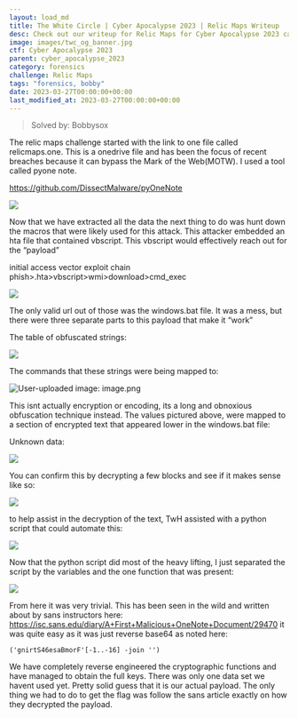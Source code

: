 ```yaml
---
layout: load_md
title: The White Circle | Cyber Apocalypse 2023 | Relic Maps Writeup
desc: Check out our writeup for Relic Maps for Cyber Apocalypse 2023 capture the flag competition.
image: images/twc_og_banner.jpg
ctf: Cyber Apocalypse 2023
parent: cyber_apocalypse_2023
category: forensics
challenge: Relic Maps
tags: "forensics, bobby"
date: 2023-03-27T00:00:00+00:00
last_modified_at: 2023-03-27T00:00:00+00:00
---
```



> Solved by: Bobbysox

The relic maps challenge started with the link to one file called relicmaps.one. This is a onedrive file and has been the focus of recent breaches because it can bypass the Mark of the Web(MOTW). I used a tool called pyone note.


https://github.com/DissectMalware/pyOneNote



![](https://i.imgur.com/T2vTz3K.png)


Now that we have extracted all the data the next thing to do was hunt down the macros that were likely used for this attack. This attacker embedded an hta file that contained vbscript. This vbscript would effectively reach out for the “payload”

initial access vector exploit chain phish>.hta>vbscript>wmi>download>cmd_exec

![](https://i.imgur.com/pOtL7U1.png)


The only valid url out of those was the windows.bat file. It was a mess, but there were three separate parts to this payload that make it “work”

The table of obfuscated strings:

![](https://i.imgur.com/scOlEQO.png)



The commands that these strings were being mapped to:

![User-uploaded image: image.png](https://paper-attachments.dropboxusercontent.com/s_FFC39C0D0A63EEB84A0808DC546A8687D9158DC27D38645F3E335CF6E40F4111_1679283123508_image.png)


This isnt actually encryption or encoding, its a long and obnoxious obfuscation technique instead.
The values pictured above, were mapped to a section of encrypted text that appeared lower in the windows.bat file:


Unknown data:

![](https://i.imgur.com/qrX7Vjc.png)


You can confirm this by decrypting a few blocks and see if it makes sense like so:

![](https://cdn.discordapp.com/attachments/974745664112189472/1087090966701285427/image.png)



to help assist in the decryption of the text, TwH assisted with a python script that could automate this:

![](https://i.imgur.com/oA1jIrW.png)


Now that the python script did most of the heavy lifting, I just separated the script by the variables and the one function that was present:


![](https://i.imgur.com/ZFcuEO0.png)


From here it was very trivial. This has been seen in the wild and written about by sans instructors here:
https://isc.sans.edu/diary/A+First+Malicious+OneNote+Document/29470
it was quite easy as it was just reverse base64 as noted here:

```
('gnirtS46esaBmorF'[-1..-16] -join '')
```

We have completely reverse engineered the cryptographic functions and have managed to obtain the full keys. There was only one data set we havent used yet. Pretty solid guess that it is our actual payload. The only thing we had to do to get the flag was follow the sans article exactly on how they decrypted the payload.

